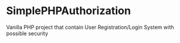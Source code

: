 # SimplePHPAuthorization
 Vanilla PHP project that contain User Registration/Login System with possible security

